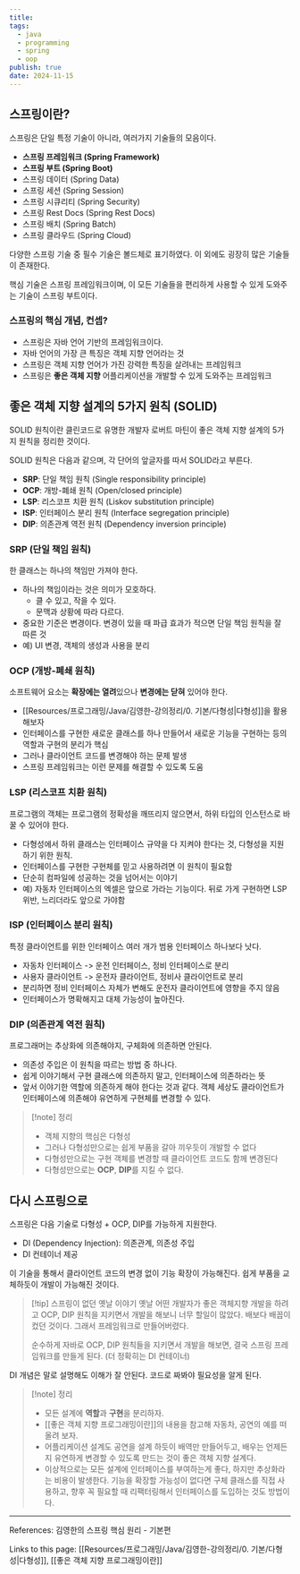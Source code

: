 ```yaml
---
title: 
tags:
  - java
  - programming
  - spring
  - oop
publish: true
date: 2024-11-15
---
```

## 스프링이란?
스프링은 단일 특정 기술이 아니라, 여러가지 기술들의 모음이다.

- **스프링 프레임워크 (Spring Framework)**
- **스프링 부트 (Spring Boot)**
- 스프링 데이터 (Spring Data)
- 스프링 세션 (Spring Session)
- 스프링 시큐리티 (Spring Security)
- 스프링 Rest Docs (Spring Rest Docs)
- 스프링 배치 (Spring Batch)
- 스프링 클라우드 (Spring Cloud)

다양한 스프링 기술 중 필수 기술은 볼드체로 표기하였다. 이 외에도 굉장히 많은 기술들이 존재한다.

핵심 기술은 스프링 프레임워크이며, 이 모든 기술들을 편리하게 사용할 수 있게 도와주는 기술이 스프링 부트이다.

### 스프링의 핵심 개념, 컨셉?
- 스프링은 자바 언어 기반의 프레임워크이다.
- 자바 언어의 가장 큰 특징은 객체 지향 언어라는 것
- 스프링은 객체 지향 언어가 가진 강력한 특징을 살려내는 프레임워크
- 스프링은 **좋은 객체 지향** 어플리케이션을 개발할 수 있게 도와주는 프레임워크


## 좋은 객체 지향 설계의 5가지 원칙 (SOLID)
SOLID 원칙이란 클린코드로 유명한 개발자 로버트 마틴이 좋은 객체 지향 설계의 5가지 원칙을 정리한 것이다.

SOLID 원칙은 다음과 같으며, 각 단어의 앞글자를 따서 SOLID라고 부른다.

- **SRP**: 단일 책임 원칙 (Single responsibility principle)
- **OCP**: 개방-폐쇄 원칙 (Open/closed principle)
- **LSP**: 리스코프 치환 원칙 (Liskov substitution principle)
- **ISP**: 인터페이스 분리 원칙 (Interface segregation principle)
- **DIP**: 의존관계 역전 원칙 (Dependency inversion principle)

### SRP (단일 책임 원칙)

한 클래스는 하나의 책임만 가져야 한다.

- 하나의 책임이라는 것은 의미가 모호하다.
	- 클 수 있고, 작을 수 있다.
	- 문맥과 상황에 따라 다르다.
- 중요한 기준은 변경이다. 변경이 있을 때 파급 효과가 적으면 단일 책임 원칙을 잘 따른 것
- 예) UI 변경, 객체의 생성과 사용을 분리

### OCP (개방-폐쇄 원칙)

소프트웨어 요소는 **확장에는 열려**있으나 **변경에는 닫혀** 있어야 한다.

- [[Resources/프로그래밍/Java/김영한-강의정리/0. 기본/다형성|다형성]]을 활용해보자
- 인터페이스를 구현한 새로운 클래스를 하나 만들어서 새로운 기능을 구현하는 등의 역할과 구현의 분리가 핵심
- 그러나 클라이언트 코드를 변경해야 하는 문제 발생
- 스프링 프레임워크는 이런 문제를 해결할 수 있도록 도움

### LSP (리스코프 치환 원칙)
프로그램의 객체는 프로그램의 정확성을 깨뜨리지 않으면서, 하위 타입의 인스턴스로 바꿀 수 있어야 한다.

- 다형성에서 하위 클래스는 인터페이스 규약을 다 지켜야 한다는 것, 다형성을 지원하기 위한 원칙.
- 인터페이스를 구현한 구현체를 믿고 사용하려면 이 원칙이 필요함
- 단순히 컴파일에 성공하는 것을 넘어서는 이야기
- 예) 자동차 인터페이스의 엑셀은 앞으로 가라는 기능이다. 뒤로 가게 구현하면 LSP 위반, 느리더라도 앞으로 가야함

### ISP (인터페이스 분리 원칙)
특정 클라이언트를 위한 인터페이스 여러 개가 범용 인터페이스 하나보다 낫다.

- 자동차 인터페이스 -> 운전 인터페이스, 정비 인터페이스로 분리
- 사용자 클라이언트 -> 운전자 클라이언트, 정비사 클라이언트로 분리
- 분리하면 정비 인터페이스 자체가 변해도 운전자 클라이언트에 영향을 주지 않음
- 인터페이스가 명확해지고 대체 가능성이 높아진다.

### DIP (의존관계 역전 원칙)
프로그래머는 추상화에 의존해야지, 구체화에 의존하면 안된다.

- 의존성 주입은 이 원칙을 따르는 방법 중 하나다.
- 쉽게 이야기해서 구현 클래스에 의존하지 말고, 인터페이스에 의존하라는 뜻
- 앞서 이야기한 역할에 의존하게 해야 한다는 것과 같다. 객체 세상도 클라이언트가 인터페이스에 의존해야 유연하게 구현체를 변경할 수 있다.

> [!note] 정리
> - 객체 지향의 핵심은 다형성
> - 그러나 다형성만으로는 쉽게 부품을 갈아 끼우듯이 개발할 수 없다
> - 다형성만으로는 구현 객체를 변경할 때 클라이언트 코드도 함께 변경된다
> - 다형성만으로는 **OCP**, **DIP**를 지킬 수 없다.

## 다시 스프링으로
스프링은 다음 기술로 다형성 + OCP, DIP를 가능하게 지원한다.

- DI (Dependency Injection): 의존관계, 의존성 주입
- DI 컨테이너 제공

이 기술을 통해서 클라이언트 코드의 변경 없이 기능 확장이 가능해진다. 쉽게 부품을 교체하듯이 개발이 가능해진 것이다.

> [!tip] 스프링이 없던 옛날 이야기
> 옛날 어떤 개발자가 좋은 객체지향 개발을 하려고 OCP, DIP 원칙을 지키면서 개발을 해보니 너무 할일이 많았다. 배보다 배꼽이 컸던 것이다. 그래서 프레임워크로 만들어버렸다.
> 
> 순수하게 자바로 OCP, DIP 원칙들을 지키면서 개발을 해보면, 결국 스프링 프레임워크를 만들게 된다. (더 정확히는 DI 컨테이너)
> 
  DI 개념은 말로 설명해도 이해가 잘 안된다. 코드로 짜봐야 필요성을 알게 된다.


> [!note] 정리
> - 모든 설계에 **역할**과 **구현**을 분리하자.
> - [[좋은 객체 지향 프로그래밍이란]]의 내용을 참고해 자동차, 공연의 예를 떠올려 보자.
> - 어플리케이션 설계도 공연을 설계 하듯이 배역만 만들어두고, 배우는 언제든지 유연하게 변경할 수 있도록 만드는 것이 좋은 객체 지향 설계다.
> - 이상적으로는 모든 설계에 인터페이스를 부여하는게 좋다, 하지만 추상화라는 비용이 발생한다. 기능을 확장할 가능성이 없다면 구체 클래스를 직접 사용하고, 향후 꼭 필요할 때 리팩터링해서 인터페이스를 도입하는 것도 방법이다.



---
References: 김영한의 스프링 핵심 원리 - 기본편

Links to this page: [[Resources/프로그래밍/Java/김영한-강의정리/0. 기본/다형성|다형성]], [[좋은 객체 지향 프로그래밍이란]]